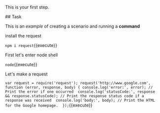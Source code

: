 This is your first step.

## Task

This is an _example_ of creating a scenario and running a **command**

install the request 

`npm i request`{{execute}}


First let's enter node shell

`node`{{execute}}

Let's make a request

`var request = require('request');
request('http://www.google.com', function (error, response, body) {
  console.log('error:', error); // Print the error if one occurred 
  console.log('statusCode:', response && response.statusCode); // Print the response status code if a response was received 
  console.log('body:', body); // Print the HTML for the Google homepage. 
});`{{execute}}
